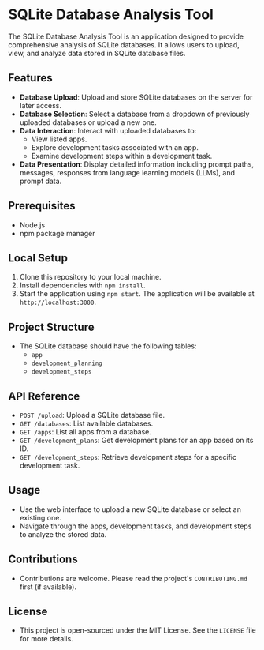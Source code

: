 # SQLite Database Analysis Tool

The SQLite Database Analysis Tool is an application designed to provide comprehensive analysis of SQLite databases. It allows users to upload, view, and analyze data stored in SQLite database files.

## Features

- **Database Upload**: Upload and store SQLite databases on the server for later access.
- **Database Selection**: Select a database from a dropdown of previously uploaded databases or upload a new one.
- **Data Interaction**: Interact with uploaded databases to:
  - View listed apps.
  - Explore development tasks associated with an app.
  - Examine development steps within a development task.
- **Data Presentation**: Display detailed information including prompt paths, messages, responses from language learning models (LLMs), and prompt data.

## Prerequisites

- Node.js
- npm package manager

## Local Setup

1. Clone this repository to your local machine.
2. Install dependencies with `npm install`.
3. Start the application using `npm start`. The application will be available at `http://localhost:3000`.

## Project Structure

- The SQLite database should have the following tables:
  - `app`
  - `development_planning`
  - `development_steps`

## API Reference

- `POST /upload`: Upload a SQLite database file.
- `GET /databases`: List available databases.
- `GET /apps`: List all apps from a database.
- `GET /development_plans`: Get development plans for an app based on its ID.
- `GET /development_steps`: Retrieve development steps for a specific development task.

## Usage

- Use the web interface to upload a new SQLite database or select an existing one.
- Navigate through the apps, development tasks, and development steps to analyze the stored data.

## Contributions

- Contributions are welcome. Please read the project's `CONTRIBUTING.md` first (if available).

## License

- This project is open-sourced under the MIT License. See the `LICENSE` file for more details.